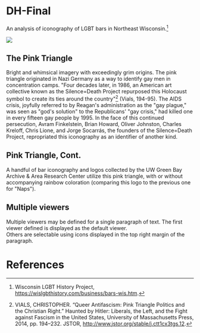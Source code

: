 # DH-Final
An analysis of iconography of LGBT bars in Northeast Wisconsin.[^2]
<param ve-image 
       label="My World Hand-Drawn Flier" 
       description="Framed poster for My World, drawn by then-owner, Bob Hackl." 
       license="public domain" 
       url="https://github.com/Votiaw09/Imagas/blob/main/Rainbow%20Over%20Wisconsin,%20My%20World%20flier.jpg?raw=true">

<a href="https://juncture-digital.org"><img src="https://juncture-digital.org/images/ve-button.png"></a>

<param ve-config 
       title="Where Everybody Knows Your Name: LGBT Bars in Northeast Wisconsin"
       author="Austin Votis"
       banner="https://github.com/Votiaw09/Imagas/blob/main/dh%20final%20banner.jpg?raw=true" 
       layout="vertical">

## The Pink Triangle

Bright and whimsical imagery with exceedingly grim origins. The pink triangle originated in Nazi Germany as a way to identify gay men in concentration camps. "Four decades later, in 1986, an American art collective known as the Silence=Death Project repurposed this Holocaust symbol to create its ties around the country"[^1] (Vials, 194-95). The AIDS crisis, joyfully referred to by Reagan's administration as the "gay plague," was seen as "god's solution" to the Republicans' "gay crisis," had killed one in every fifteen gay people by 1995. In the face of this continued persecution, Avram Finkelstein, Brian Howard, Oliver Johnston, Charles Kreloff, Chris Lione, and Jorge Socarrás, the founders of the Silence=Death Project, repropriated this iconography as an identifier of another kind.
<param ve-image 
       label="Napalese Lounge Logo" 
       description="Logo of the Napalese Lounge in Green Bay" 
       license="public domain" 
       url="https://github.com/Votiaw09/Imagas/blob/main/Copy%20of%20Eiler%20-%20Napalese%20Lounge%20Logo%20(1).jpg?raw=true">

## Pink Triangle, Cont.

A handful of bar iconography and logos collected by the UW Green Bay Archive & Area Research Center utilize this pink triangle, with or without accompanying rainbow coloration (comparing this logo to the previous one for "Naps"). 
<param ve-image 
       label="Napalese Lounge Logo" 
       description="Logo of the Napalese Lounge in Green Bay" 
       license="public domain" 
       url="https://raw.githubusercontent.com/Votiaw09/Imagas/main/Votis%2C%20Austin002.jpg">

## Multiple viewers

Multiple viewers may be defined for a single paragraph of text.  The first viewer defined is displayed as the default viewer.  
Others are selectable using icons displayed in the top right margin of the paragraph.
<param ve-image 
       manifest="https://iiif.juncture-digital.org/manifest/6dd738aed85597cac540ad31dd5818e86ef7f2918c7b43a9eb3123d5538e6e4c">
<param ve-map center="Q36600" zoom="11">

# References

[^1]: VIALS, CHRISTOPHER. “Queer Antifascism: Pink Triangle Politics and the Christian Right.” Haunted by Hitler: Liberals, the Left, and the Fight against Fascism in the United States, University of Massachusetts Press, 2014, pp. 194–232. JSTOR, http://www.jstor.org/stable/j.ctt1cx3tgs.12.
[^2]: Wisconsin LGBT History Project, https://wislgbthistory.com/business/bars-wis.htm.
